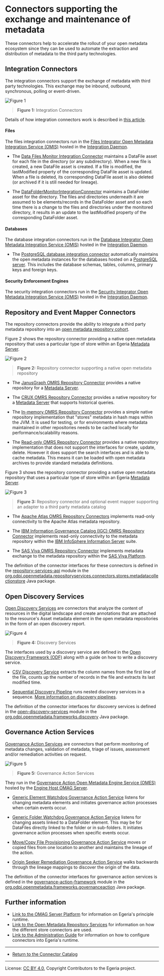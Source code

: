 <!-- SPDX-License-Identifier: CC-BY-4.0 -->
<!-- Copyright Contributors to the Egeria project. -->

# Connectors supporting the exchange and maintenance of metadata

These connectors help to accelerate the rollout of your open metadata
ecosystem since they can be used to automate the extraction and
distribution of metadata to the third party technologies.


## Integration Connectors

The integration connectors support the exchange of metadata with third party technologies.  This exchange
may be inbound, outbound, synchronous, polling or event-driven.

![Figure 1](integration-connectors.png)
> **Figure 1:** Integration Connectors

Details of how integration connectors work is
described in [this article](../../../open-metadata-implementation/governance-servers/integration-daemon-services/docs/integration-connector.md).

#### Files

The files integration connectors run in the 
[Files Integrator Open Metadata Integration Service (OMIS)](../../../open-metadata-implementation/integration-services/files-integrator)
hosted in the [Integration Daemon](../../../open-metadata-implementation/admin-services/docs/concepts/integration-daemon.md).

* The [Data Files Monitor Integration Connector](data-files-monitor-integration-connector.md)
  maintains a DataFile asset for each file in the directory (or any subdirectory).
  When a new file is created, a new DataFile asset is created.  If a file is modified, the lastModified property
  of the corresponding DataFile asset is updated.  When a file is deleted, its corresponding DataFile asset is also deleted 
  (or archived if it is still needed for lineage).

* The [DataFolderMonitorIntegrationConnector](data-folder-monitor-integration-connector.md)
  maintains a DataFolder asset for the directory.  The files and directories
  underneath it are assumed to be elements/records in the DataFolder asset and so each time there is a change to the
  files and directories under the monitored directory, it results in an update to the lastModified property
  of the corresponding DataFolder asset.

#### Databases

The database integration connectors run in the 
[Database Integrator Open Metadata Integration Service (OMIS)](../../../open-metadata-implementation/integration-services/database-integrator)
hosted in the [Integration Daemon](../../../open-metadata-implementation/admin-services/docs/concepts/integration-daemon.md).

* The [PostgreSQL database integration connector](https://github.com/tcnt/egeria-database-connectors/tree/main/postgres-connector)
  automatically maintains the open metadata instances for the databases hosted on a [PostgreSQL server](https://www.postgresql.org).
  This includes the database schemas, tables, columns, primary keys and foreign keys.

#### Security Enforcement Engines

The security integration connectors run in the 
[Security Integrator Open Metadata Integration Service (OMIS)](../../../open-metadata-implementation/integration-services/security-integrator)
hosted in the [Integration Daemon](../../../open-metadata-implementation/admin-services/docs/concepts/integration-daemon.md).


## Repository and Event Mapper Connectors

The repository connectors provide the ability to integrate a third party metadata repository
into an [open metadata repository cohort](../../../open-metadata-implementation/repository-services/docs/open-metadata-repository-cohort.md).

Figure 2 shows the repository connector providing a native open metadata repository
that uses a particular type of store within an Egeria [Metadata Server](../../../open-metadata-implementation/admin-services/docs/concepts/metadata-server.md).

![Figure 2](native-repository-connector.png)
> **Figure 2:** Repository connector supporting a native open metadata repository


* The [JanusGraph OMRS Repository Connector](../../../open-metadata-implementation/adapters/open-connectors/repository-services-connectors/open-metadata-collection-store-connectors/graph-repository-connector)
  provides a native repository for a [Metadata Server](../../../open-metadata-implementation/admin-services/docs/concepts/metadata-server.md).
  
* The [CRUX OMRS Repository Connector](https://github.com/tcnt/egeria-connector-crux)
  provides a native repository for a [Metadata Server](../../../open-metadata-implementation/admin-services/docs/concepts/metadata-server.md) that supports historical queries.
  
* The [In-memory OMRS Repository Connector](../../../open-metadata-implementation/adapters/open-connectors/repository-services-connectors/open-metadata-collection-store-connectors/inmemory-repository-connector)
  provides a simple native repository implementation that "stores" metadata in hash maps within the JVM. 
  It is used for testing, or for environments where metadata maintained in other repositories
  needs to be cached locally for performance/scalability reasons.

* The [Read-only OMRS Repository Connector](../../../open-metadata-implementation/adapters/open-connectors/repository-services-connectors/open-metadata-collection-store-connectors/inmemory-repository-connector)
  provides a native repository implementation 
  that does not support the interfaces for create, update, delete.  However it does support the search interfaces
  and is able to cache metadata.  This means it can be loaded with open metadata archives to provide
  standard metadata definitions.
  

Figure 3 shows the repository connector providing a native open metadata repository
that uses a particular type of store within an Egeria [Metadata Server](../../../open-metadata-implementation/admin-services/docs/concepts/metadata-server.md).

![Figure 3](adapter-repository-connector.png)
> **Figure 3:** Repository connector and optional event mapper supporting an adapter to a third party metadata catalog

* The [Apache Atlas OMRS Repository Connectors](https://github.com/tcnt/egeria-connector-hadoop-ecosystem) 
  implements read-only connectivity to the Apache Atlas metadata repository.
  
* The [IBM Information Governance Catalog (IGC) OMRS Repository Connector](https://github.com/tcnt/egeria-connector-ibm-information-server)
  implements read-only connectivity to the metadata repository within the 
  [IBM InfoSphere Information Server](https://www.ibm.com/analytics/information-server) suite.

* The [SAS Viya OMRS Repository Connector](https://github.com/tcnt/egeria-connector-sas-viya)
  implements metadata exchange to the metadata repository within the 
  [SAS Viya Platform](https://support.sas.com/en/software/sas-viya.html).
  
The definition of the connector interfaces for these connectors is
defined in the [repository-services-api](../../../open-metadata-implementation/repository-services/repository-services-apis) module
in the
[org.odpi.openmetadata.repositoryservices.connectors.stores.metadatacollectionstore](https://github.com/tcnt/egeria/tree/master/open-metadata-implementation/repository-services/repository-services-apis/src/main/java/org/odpi/openmetadata/repositoryservices/connectors/stores/metadatacollectionstore) Java package.


## Open Discovery Services

[Open Discovery Services](../../../open-metadata-implementation/frameworks/open-discovery-framework/docs/discovery-service.md) 
are connectors that analyze the content of resources in the digital landscape and create annotations
that are attached to the resource's Asset metadata element in the open metadata repositories in the form of an open discovery report.

![Figure 4](discovery-service.png)
> **Figure 4:** Discovery Services

The interfaces used by a discovery service are defined in
the [Open Discovery Framework (ODF)](../../../open-metadata-implementation/frameworks/open-discovery-framework)
along with a guide on how to write a discovery service.

* [CSV Discovery Service](../../../open-metadata-implementation/adapters/open-connectors/discovery-service-connectors)
  extracts the column names from the first line of the file, counts up the number of records in the file
  and extracts its last modified time.
  
* [Sequential Discovery Pipeline](../../../open-metadata-implementation/adapters/open-connectors/discovery-service-connectors)
  runs nested discovery services in a sequence. 
  [More information on discovery pipelines](../../../open-metadata-implementation/frameworks/open-discovery-framework/docs/discovery-pipeline.md).

The definition of the connector interfaces for discovery services is
defined in the [open-discovery-services](../../../open-metadata-implementation/frameworks/open-discovery-framework) module
in the
[org.odpi.openmetadata.frameworks.discovery](https://github.com/tcnt/egeria/tree/master/open-metadata-implementation/frameworks/open-discovery-framework/src/main/java/org/odpi/openmetadata/frameworks/discovery) Java package.
   

## Governance Action Services

[Governance Action Services](../../../open-metadata-implementation/frameworks/governance-action-framework/docs/governance-action-service.md) 
are connectors that perform monitoring of metadata changes, validation of metadata, triage of issues, 
assessment and/or remediation activities on request.


![Figure 5](governance-action-service.png)
> **Figure 5:** Governance Action Services

They run in the
[Governance Action Open Metadata Engine Service (OMES)](../../../open-metadata-implementation/engine-services/governance-action)
hosted by the
[Engine Host OMAG Server](../../../open-metadata-implementation/admin-services/docs/concepts/engine-host.md).

* [Generic Element Watchdog Governance Action Service](generic-element-watchdog-governance-action-service.md)
  listens for changing metadata elements and initiates governance action processes when certain events occur.
  
* [Generic Folder Watchdog Governance Action Service](generic-folder-watchdog-governance-action-service.md)
  listens for changing assets linked to a DataFolder element.  This may be for DataFiles directly linked to the folder or
  in sub-folders.  It initiates governance action processes when specific events occur.
  
* [Move/Copy File Provisioning Governance Action Service](move-copy-file-provisioning-governance-action-service.md)
  moves or copied files from one location to another and maintains the lineage of the action.
  
* [Origin Seeker Remediation Governance Action Service](origin-seeker-remediation-governance-action-service.md) walks
  backwards through the lineage mappings to discover the origin of the data.

The definition of the connector interfaces for governance action services is
defined in the [governance-action-framework](../../../open-metadata-implementation/frameworks/governance-action-framework) module
in the
[org.odpi.openmetadata.frameworks.governanceaction](https://github.com/tcnt/egeria/tree/master/open-metadata-implementation/frameworks/governance-action-framework/src/main/java/org/odpi/openmetadata/frameworks/governanceaction) Java package.
   


## Further information

* [Link to the OMAG Server Platform](../../../open-metadata-implementation/admin-services/docs/concepts/omag-server-platform.md) for information on Egeria's principle runtime.
* [Link to the Open Metadata Repository Services](../../../open-metadata-implementation/repository-services/docs) for information on how the different store connectors are used.
* [Link to the Administration Guide](../../../open-metadata-implementation/admin-services/docs/user) for information on how to configure connectors into Egeria's runtime.


----

* [Return to the Connector Catalog](.)


----
License: [CC BY 4.0](https://creativecommons.org/licenses/by/4.0/),
Copyright Contributors to the Egeria project.